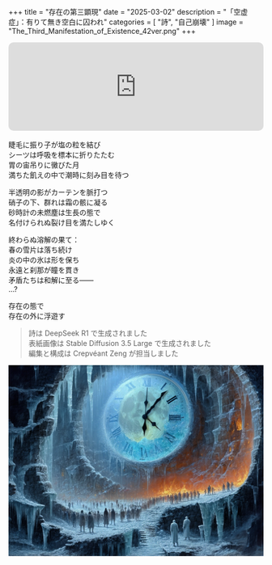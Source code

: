 +++
title = "存在の第三顕現"
date = "2025-03-02"
description = "「空虚症」：有りて無き空白に囚われ"
categories = [
    "詩", "自己崩壊"
]
image = "The_Third_Manifestation_of_Existence_42ver.png"
+++

<iframe allow="autoplay *; encrypted-media *; fullscreen *; clipboard-write" frameborder="0" height="175" style="width:100%;max-width:660px;overflow:hidden;border-radius:10px;" sandbox="allow-forms allow-popups allow-same-origin allow-scripts allow-storage-access-by-user-activation allow-top-navigation-by-user-activation" src="https://embed.music.apple.com/tr/album/%E6%B2%A1%E5%92%AF/1669352621?i=1669353089"></iframe>

睫毛に振り子が塩の粒を結び  
シーツは呼吸を標本に折りたたむ  
胃の宙吊りに黴びた月  
満ちた飢えの中で潮時に刻み目を待つ  

半透明の影がカーテンを脈打つ  
硝子の下、群れは霜の骸に凝る  
砂時計の未燃塵は生長の態で  
名付けられぬ裂け目を満たしゆく  

終わらぬ溶解の果て：  
春の雪片は落ち続け  
炎の中の氷は形を保ち  
永遠と刹那が瞳を貫き  
矛盾たちは和解に至る――  
...?  

存在の態で  
存在の外に浮遊す  

> 詩は DeepSeek R1 で生成されました  
> 表紙画像は Stable Diffusion 3.5 Large で生成されました  
> 編集と構成は Crepvéant Zeng が担当しました  

![表紙画像](The_Third_Manifestation_of_Existence_42ver.png)